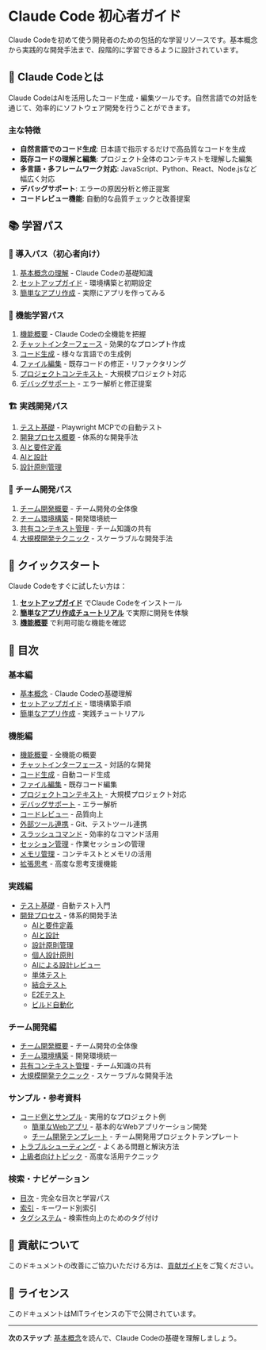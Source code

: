 # Claude Code 初心者ガイド

Claude Codeを初めて使う開発者のための包括的な学習リソースです。基本概念から実践的な開発手法まで、段階的に学習できるように設計されています。

## 🚀 Claude Codeとは

Claude CodeはAIを活用したコード生成・編集ツールです。自然言語での対話を通じて、効率的にソフトウェア開発を行うことができます。

### 主な特徴

- **自然言語でのコード生成**: 日本語で指示するだけで高品質なコードを生成
- **既存コードの理解と編集**: プロジェクト全体のコンテキストを理解した編集
- **多言語・多フレームワーク対応**: JavaScript、Python、React、Node.jsなど幅広く対応
- **デバッグサポート**: エラーの原因分析と修正提案
- **コードレビュー機能**: 自動的な品質チェックと改善提案

## 📚 学習パス

### 🌟 導入パス（初心者向け）
1. [基本概念の理解](docs/01-basic-concepts.md) - Claude Codeの基礎知識
2. [セットアップガイド](docs/03-getting-started.md) - 環境構築と初期設定
3. [簡単なアプリ作成](docs/04-quick-tutorial.md) - 実際にアプリを作ってみる

### 🔧 機能学習パス
1. [機能概要](docs/02-features/README.md) - Claude Codeの全機能を把握
2. [チャットインターフェース](docs/02-features/chat-interface.md) - 効果的なプロンプト作成
3. [コード生成](docs/02-features/code-generation.md) - 様々な言語での生成例
4. [ファイル編集](docs/02-features/file-editing.md) - 既存コードの修正・リファクタリング
5. [プロジェクトコンテキスト](docs/02-features/project-context.md) - 大規模プロジェクト対応
6. [デバッグサポート](docs/02-features/debugging-support.md) - エラー解析と修正提案

### 🏗️ 実践開発パス
1. [テスト基礎](docs/05-testing-basics.md) - Playwright MCPでの自動テスト
2. [開発プロセス概要](docs/06-development-process/README.md) - 体系的な開発手法
3. [AIと要件定義](docs/06-development-process/01-requirements-with-ai.md)
4. [AIと設計](docs/06-development-process/02-design-with-ai.md)
5. [設計原則管理](docs/06-development-process/03-design-principles.md)

### 👥 チーム開発パス
1. [チーム開発概要](docs/07-team-development/README.md) - チーム開発の全体像
2. [チーム環境構築](docs/07-team-development/01-team-setup.md) - 開発環境統一
3. [共有コンテキスト管理](docs/07-team-development/03-shared-context.md) - チーム知識の共有
4. [大規模開発テクニック](docs/07-team-development/05-large-scale-techniques.md) - スケーラブルな開発手法

## 🎯 クイックスタート

Claude Codeをすぐに試したい方は：

1. **[セットアップガイド](docs/03-getting-started.md)** でClaude Codeをインストール
2. **[簡単なアプリ作成チュートリアル](docs/04-quick-tutorial.md)** で実際に開発を体験
3. **[機能概要](docs/02-features/README.md)** で利用可能な機能を確認

## 📖 目次

### 基本編
- [基本概念](docs/01-basic-concepts.md) - Claude Codeの基礎理解
- [セットアップガイド](docs/03-getting-started.md) - 環境構築手順
- [簡単なアプリ作成](docs/04-quick-tutorial.md) - 実践チュートリアル

### 機能編
- [機能概要](docs/02-features/README.md) - 全機能の概要
- [チャットインターフェース](docs/02-features/chat-interface.md) - 対話的な開発
- [コード生成](docs/02-features/code-generation.md) - 自動コード生成
- [ファイル編集](docs/02-features/file-editing.md) - 既存コード編集
- [プロジェクトコンテキスト](docs/02-features/project-context.md) - 大規模プロジェクト対応
- [デバッグサポート](docs/02-features/debugging-support.md) - エラー解析
- [コードレビュー](docs/02-features/code-review.md) - 品質向上
- [外部ツール連携](docs/02-features/integration-tools.md) - Git、テストツール連携
- [スラッシュコマンド](docs/02-features/slash-commands.md) - 効率的なコマンド活用
- [セッション管理](docs/02-features/session-management.md) - 作業セッションの管理
- [メモリ管理](docs/02-features/memory-management.md) - コンテキストとメモリの活用
- [拡張思考](docs/02-features/extended-thinking.md) - 高度な思考支援機能

### 実践編
- [テスト基礎](docs/05-testing-basics.md) - 自動テスト入門
- [開発プロセス](docs/06-development-process/README.md) - 体系的開発手法
  - [AIと要件定義](docs/06-development-process/01-requirements-with-ai.md)
  - [AIと設計](docs/06-development-process/02-design-with-ai.md)
  - [設計原則管理](docs/06-development-process/03-design-principles.md)
  - [個人設計原則](docs/06-development-process/04-personal-guidelines.md)
  - [AIによる設計レビュー](docs/06-development-process/05-ai-design-review.md)
  - [単体テスト](docs/06-development-process/06-unit-testing.md)
  - [結合テスト](docs/06-development-process/07-integration-testing.md)
  - [E2Eテスト](docs/06-development-process/08-e2e-testing.md)
  - [ビルド自動化](docs/06-development-process/09-build-automation.md)

### チーム開発編
- [チーム開発概要](docs/07-team-development/README.md) - チーム開発の全体像
- [チーム環境構築](docs/07-team-development/01-team-setup.md) - 開発環境統一
- [共有コンテキスト管理](docs/07-team-development/03-shared-context.md) - チーム知識の共有
- [大規模開発テクニック](docs/07-team-development/05-large-scale-techniques.md) - スケーラブルな開発手法

### サンプル・参考資料
- [コード例とサンプル](docs/08-examples/README.md) - 実用的なプロジェクト例
  - [簡単なWebアプリ](docs/08-examples/simple-webapp/README.md) - 基本的なWebアプリケーション開発
  - [チーム開発テンプレート](docs/08-examples/team-project-template/README.md) - チーム開発用プロジェクトテンプレート
- [トラブルシューティング](docs/09-troubleshooting.md) - よくある問題と解決方法
- [上級者向けトピック](docs/10-advanced-topics.md) - 高度な活用テクニック

### 検索・ナビゲーション
- [目次](docs/TABLE_OF_CONTENTS.md) - 完全な目次と学習パス
- [索引](docs/INDEX.md) - キーワード別索引
- [タグシステム](docs/TAGS.md) - 検索性向上のためのタグ付け

## 🤝 貢献について

このドキュメントの改善にご協力いただける方は、[貢献ガイド](CONTRIBUTING.md)をご覧ください。

## 📝 ライセンス

このドキュメントはMITライセンスの下で公開されています。

---

**次のステップ**: [基本概念](docs/01-basic-concepts.md)を読んで、Claude Codeの基礎を理解しましょう。